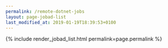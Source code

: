 ```yaml
---
permalink: /remote-dotnet-jobs
layout: page-jobad-list
last_modified_at: 2019-01-19T18:39:53+0100
---
```

{% include render_jobad_list.html permalink=page.permalink %}
